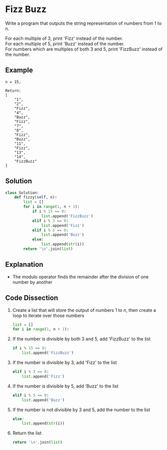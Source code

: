 # Fizz Buzz
Write a program that outputs the string representation of numbers from 1 to n.

For each multiple of 3, print 'Fizz' instead of the number.\
For each multiple of 5, print 'Buzz' instead of the number.\
For numbers which are multiples of both 3 and 5, print 'FizzBuzz' instead of the number.

## Example
```
n = 15,

Return:
[
    "1",
    "2",
    "Fizz",
    "4",
    "Buzz",
    "Fizz",
    "7",
    "8",
    "Fizz",
    "Buzz",
    "11",
    "Fizz",
    "13",
    "14",
    "FizzBuzz"
]
```

## Solution
```python
class Solution:
    def fizzy(self, n):
        list = []
        for i in range(1, n + 1):
            if i % 15 == 0:
                list.append('FizzBuzz')
            elif i % 3 == 0:
                list.append('Fizz')
            elif i % 5 == 0:
                list.append('Buzz')
            else:
                list.append(str(i))
        return '\n'.join(list)
```

## Explanation
* The modulo operator finds the remainder after the division of one number by another

## Code Dissection
1. Create a list that will store the output of numbers 1 to _n_, then create a loop to iterate over those numbers
    ```python
    list = []
    for i in range(1, n + 1):
    ```
2. If the number is divisible by both 3 and 5, add 'FizzBuzz' to the list
    ```python
    if i % 15 == 0:
        list.append('FizzBuzz')
    ```
3. If the number is divisible by 3, add 'Fizz' to the list
    ```python
    elif i % 3 == 0:
        list.append('Fizz')
    ```
4. If the number is divisible by 5, add 'Buzz' to the list
    ```python
    elif i % 5 == 0:
        list.append('Buzz')
    ```
5. If the number is not divisible by 3 and 5, add the number to the list
    ```python
    else:
        list.append(str(i))
    ```
6. Return the list
    ```python
    return '\n'.join(list)
    ```